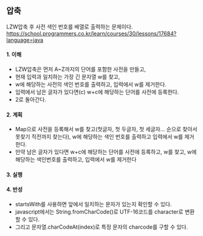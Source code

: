 ## 압축
LZW압축 후 사전 색인 번호를 배열로 출력하는 문제이다.
https://school.programmers.co.kr/learn/courses/30/lessons/17684?language=java

#### 1. 이해
- LZW압축은 먼저 A~Z까지의 단어를 포함한 사전을 만들고,
- 현재 입력과 일치하는 가장 긴 문자열 w를 찾고,
- w에 해당하는 사전의 색인 번호를 출력하고, 입력에서 w를 제거한다.
- 입력에서 남은 글자가 있다면(c) w+c에 해당하는 단어를 사전에 등록한다.
- 2로 돌아간다.

#### 2. 계획
- Map으로 사전을 등록해서 w를 찾고(첫글자, 첫 두글자, 첫 세글자... 순으로 찾아서 못찾기 직전까지 찾는다), w에 해당하는 색인 번호를 출력하고 입력에서 w를 제거한다.
- 만약 남은 글자가 있다면 w+c에 해당하는 단어를 사전에 등록하고, w를 찾고, w에 해당하는 색인번호를 출력하고, 입력에서 w를 제거한다

#### 3. 실행

#### 4. 반성
- startsWith를 사용하면 앞에서 일치하는 문자가 있는지 확인할 수 있다.
- javascript에서는 String.fromCharCode()로 UTF-16코드를 character로 변환할 수 있다.
- 그리고 문자열.charCodeAt(index)로 특정 문자의 charcode를 구할 수 있다.
